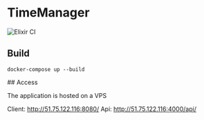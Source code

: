 # TimeManager
![Elixir CI](https://github.com/Lucashw68/TimeManager/workflows/Elixir%20CI/badge.svg)

## Build

```
docker-compose up --build
```

## Access

The application is hosted on a VPS

Client: http://51.75.122.116:8080/
Api: http://51.75.122.116:4000/api/
